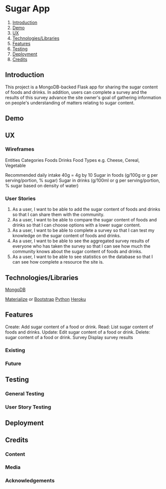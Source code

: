 <h1 id="title">Sugar App</h1>

1. [Introduction](#introduction)
2. [Demo](#demo)
3. [UX](#ux)
4. [Technologies/Libraries](#technologies)
5. [Features](#features)
6. [Testing](#testing)
7. [Deployment](#deployment)
8. [Credits](#credits)

<h2 id="introduction">Introduction</h2>

This project is a MongoDB-backed Flask app for sharing the sugar content of foods and drinks. In addition, users can complete a survey and the results of this survey advance the site owner's goal of gathering information on people's understanding of matters relating to sugar content.

<h2 id="demo">Demo</h2>

<h2 id="ux">UX</h2>

### Wireframes
Entities
Categories
Foods
Drinks
Food Types e.g. Cheese, Cereal, Vegetable

Recommended daily intake
40g = 4g by 10
Sugar in foods (g/100g or g per serving/portion, % sugar)
Sugar in drinks (g/100ml or g per serving/portion, % sugar based on density of water)


### User Stories
1. As a user, I want to be able to add the sugar content of foods and drinks so that I can share them with the community.
2. As a user, I want to be able to compare the sugar content of foods and drinks so that I can choose options with a lower sugar content.
3. As a user, I want to be able to complete a survey so that I can test my knowledge on the sugar content of foods and drinks.
4. As a user, I want to be able to see the aggregated survey results of everyone who has taken the survey so that I can see how much the community knows about the sugar content of foods and drinks.
5. As a user, I want to be able to see statistics on the database so that I can see how complete a resource the site is.

<h2 id="technologies">Technologies/Libraries</h2>

[MongoDB](https://www.mongodb.com)

[Materialize]() or [Bootstrap]()
[Python]()
[Heroku](https://www.heroku.com)

<h2 id="features">Features</h2>

Create: Add sugar content of a food or drink.
Read: List sugar content of foods and drinks.
Update: Edit sugar content of a food or drink.
Delete: sugar content of a food or drink.
Survey
Display survey results

### Existing
### Future

<h2 id="testing">Testing</h2>

### General Testing
### User Story Testing

<h2 id="deployment">Deployment</h2>

<h2 id="credits">Credits</h2>

### Content
### Media
### Acknowledgements
